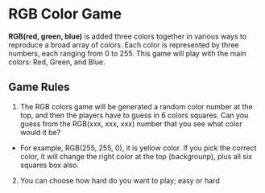 # RGB Color Game

**RGB(red, green, blue)** is added three colors together in various ways to reproduce a broad array of colors. Each color is represented by three numbers, each ranging from 0 to 255. This game  will play with the main colors: Red, Green, and Blue. 


## Game Rules
1. The RGB colors game will be generated a random color number at the top, and then the players have to guess in 6 colors squares. Can you guess from the RGB(xxx, xxx, xxx) number that you see what color would it be?

- For example, RGB(255, 255, 0), it is yellow color. If you pick the correct color, it will change the right color at the top (backgrounp), plus all six squares box also. 

2. You can choose how hard do you want to play; easy or hard